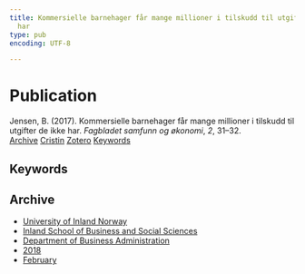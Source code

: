 ```yaml
---
title: Kommersielle barnehager får mange millioner i tilskudd til utgifter de ikke
  har
type: pub
encoding: UTF-8

---
```

<h1>Publication</h1>
<article id="csl-bib-container-E5CU69GV" class="csl-bib-container">
  <div class="csl-bib-body"> <div class="csl-entry">Jensen, B. (2017). Kommersielle barnehager får mange millioner i tilskudd til utgifter de ikke har. <i>Fagbladet samfunn og økonomi</i>, <i>2</i>, 31–32.</div> </div>
  <div class="csl-bib-buttons">
    <a href="#taxonomy-article-E5CU69GV" alt="archive" class="csl-bib-button">Archive</a>
    <a href="https://app.cristin.no/results/show.jsf?id=1565837" alt="Cristin" class="csl-bib-button">Cristin</a>
    <a href="http://zotero.org/groups/5881554/items/E5CU69GV" alt="Zotero" class="csl-bib-button">Zotero</a>
    <a href="#keywords-article-E5CU69GV" alt="keywords" class="csl-bib-button">Keywords</a>
  </div>
  <div id="csl-bib-meta-container-E5CU69GV"></div>
</article>
<div id="csl-bib-meta-E5CU69GV" class="csl-bib-meta">
  <article id="keywords-article-E5CU69GV" class="keywords-article">
    <h1>Keywords</h1>
    
  </article>
  <article id="taxonomy-article-E5CU69GV" class="taxonomy-article">
    <h1>Archive</h1>
    <ul>
      <li><a href="{{< params subfolder >}}en/archive/?key=3DCRN523">University of Inland Norway</a></li>
      <li><a href="{{< params subfolder >}}en/archive/?key=DU8Q9LN9">Inland School of Business and Social Sciences</a></li>
      <li><a href="{{< params subfolder >}}en/archive/?key=3IQA89I8">Department of Business Administration</a></li>
      <li><a href="{{< params subfolder >}}en/archive/?key=J22GWYYH">2018</a></li>
      <li><a href="{{< params subfolder >}}en/archive/?key=A6UJXMM9">February</a></li>
    </ul>
  </article>
</div>
